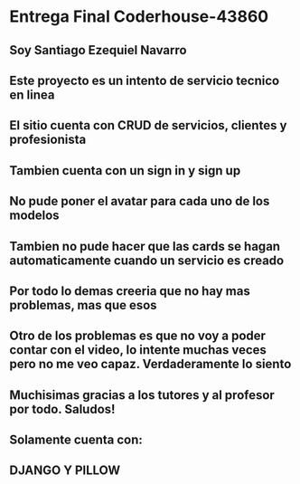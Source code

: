 # Entrega Final Coderhouse-43860

## Soy Santiago Ezequiel Navarro

## Este proyecto es un intento de servicio tecnico en linea

## El sitio cuenta con CRUD de servicios, clientes y profesionista
## Tambien cuenta con un sign in y sign up

## No pude poner el avatar para cada uno de los modelos
## Tambien no pude hacer que las cards se hagan automaticamente cuando un servicio es creado
## Por todo lo demas creeria que no hay mas problemas, mas que esos
## Otro de los problemas es que no voy a poder contar con el video, lo intente muchas veces pero no me veo capaz. Verdaderamente lo siento

## Muchisimas gracias a los tutores y al profesor por todo. Saludos!
## Solamente cuenta con:
## DJANGO Y PILLOW
